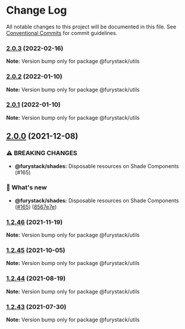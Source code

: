 # Change Log

All notable changes to this project will be documented in this file.
See [Conventional Commits](https://conventionalcommits.org) for commit guidelines.

### [2.0.3](https://github.com/furystack/furystack/compare/@furystack/utils@2.0.2...@furystack/utils@2.0.3) (2022-02-16)

**Note:** Version bump only for package @furystack/utils

### [2.0.2](https://github.com/furystack/furystack/compare/@furystack/utils@2.0.0...@furystack/utils@2.0.2) (2022-01-10)

**Note:** Version bump only for package @furystack/utils

### [2.0.1](https://github.com/furystack/furystack/compare/@furystack/utils@2.0.0...@furystack/utils@2.0.1) (2022-01-10)

**Note:** Version bump only for package @furystack/utils

## [2.0.0](https://github.com/furystack/furystack/compare/@furystack/utils@1.2.46...@furystack/utils@2.0.0) (2021-12-08)

### ⚠ BREAKING CHANGES

- **@furystack/shades:** Disposable resources on Shade Components (#165)

### 🚀 What's new

- **@furystack/shades:** Disposable resources on Shade Components ([#165](https://github.com/furystack/furystack/issues/165)) ([8567e7e](https://github.com/furystack/furystack/commit/8567e7e2e01cec232a5f4448dfc0833c1f183229))

### [1.2.46](https://github.com/furystack/furystack/compare/@furystack/utils@1.2.45...@furystack/utils@1.2.46) (2021-11-19)

**Note:** Version bump only for package @furystack/utils

### [1.2.45](https://github.com/furystack/furystack/compare/@furystack/utils@1.2.44...@furystack/utils@1.2.45) (2021-10-05)

**Note:** Version bump only for package @furystack/utils

### [1.2.44](https://github.com/furystack/furystack/compare/@furystack/utils@1.2.14...@furystack/utils@1.2.44) (2021-08-19)

**Note:** Version bump only for package @furystack/utils

### [1.2.43](https://github.com/furystack/furystack/compare/@furystack/utils@1.2.14...@furystack/utils@1.2.43) (2021-07-30)

**Note:** Version bump only for package @furystack/utils
